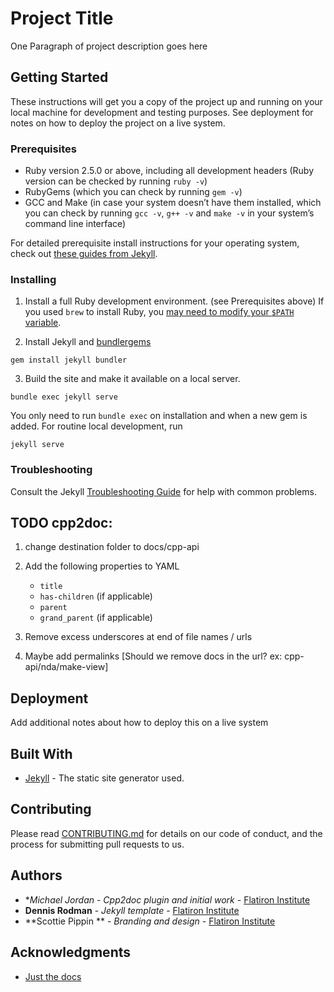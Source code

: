 # Project Title

One Paragraph of project description goes here

## Getting Started

These instructions will get you a copy of the project up and running on your local machine for development and testing purposes. See deployment for notes on how to deploy the project on a live system.

### Prerequisites

- Ruby version 2.5.0 or above, including all development headers (Ruby version can be checked by running `ruby -v`)
- RubyGems (which you can check by running `gem -v`)
- GCC and Make (in case your system doesn’t have them installed, which you can check by running `gcc -v`, `g++ -v` and `make -v` in your system’s command line interface)

For detailed prerequisite install instructions for your operating system, check out [these guides from Jekyll](https://jekyllrb.com/docs/installation/#requirements).

### Installing

1. Install a full Ruby development environment. (see Prerequisites above) If you used `brew` to install Ruby, you [may need to modify your `$PATH` variable](https://jekyllrb.com/docs/troubleshooting/#installation-problems).

2. Install Jekyll and [bundler](https://jekyllrb.com/docs/ruby-101/#bundler)[gems](https://jekyllrb.com/docs/ruby-101/#gems)

```
gem install jekyll bundler
```

3. Build the site and make it available on a local server.

```
bundle exec jekyll serve
```

You only need to run `bundle exec` on installation and when a new gem is added. For routine local development, run

```
jekyll serve
```

### Troubleshooting
Consult the Jekyll [Troubleshooting Guide](https://jekyllrb.com/docs/troubleshooting) for help with common problems.

## TODO cpp2doc:

1. change destination folder to docs/cpp-api

2. Add the following properties to YAML
    - `title`
    - `has-children` (if applicable)
    - `parent`
    - `grand_parent` (if applicable)

3. Remove excess underscores at end of file names / urls

4. Maybe add permalinks [Should we remove docs in the url? ex: cpp-api/nda/make-view]

## Deployment

Add additional notes about how to deploy this on a live system

## Built With

* [Jekyll](https://jekyllrb.com/) - The static site generator used.

## Contributing

Please read [CONTRIBUTING.md](https://github.com/???) for details on our code of conduct, and the process for submitting pull requests to us.

## Authors

* **Michael Jordan* - *Cpp2doc plugin and initial work* - [Flatiron Institute](https://github.com/flatironinstitute)
* **Dennis Rodman** - *Jekyll template* - [Flatiron Institute](https://github.com/flatironinstitute)
* **Scottie Pippin ** - *Branding and design* - [Flatiron Institute](https://github.com/flatironinstitute)


## Acknowledgments

* [Just the docs](https://github.com/pmarsceill/just-the-docs)


